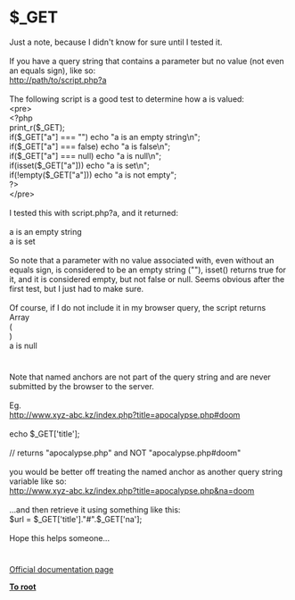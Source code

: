 # $_GET




<div class="phpcode"><span class="html">
Just a note, because I didn&apos;t know for sure until I tested it.<br><br>If you have a query string that contains a parameter but no value (not even an equals sign), like so:<br><a href="http://path/to/script.php?a" rel="nofollow" target="_blank">http://path/to/script.php?a</a><br><br>The following script is a good test to determine how a is valued:<br>&lt;pre&gt;<br><span class="default">&lt;?php<br> print_r</span><span class="keyword">(</span><span class="default">$_GET</span><span class="keyword">);<br> if(</span><span class="default">$_GET</span><span class="keyword">[</span><span class="string">&quot;a&quot;</span><span class="keyword">] === </span><span class="string">&quot;&quot;</span><span class="keyword">) echo </span><span class="string">&quot;a is an empty string\n&quot;</span><span class="keyword">;<br> if(</span><span class="default">$_GET</span><span class="keyword">[</span><span class="string">&quot;a&quot;</span><span class="keyword">] === </span><span class="default">false</span><span class="keyword">) echo </span><span class="string">&quot;a is false\n&quot;</span><span class="keyword">;<br> if(</span><span class="default">$_GET</span><span class="keyword">[</span><span class="string">&quot;a&quot;</span><span class="keyword">] === </span><span class="default">null</span><span class="keyword">) echo </span><span class="string">&quot;a is null\n&quot;</span><span class="keyword">;<br> if(isset(</span><span class="default">$_GET</span><span class="keyword">[</span><span class="string">&quot;a&quot;</span><span class="keyword">])) echo </span><span class="string">&quot;a is set\n&quot;</span><span class="keyword">;<br> if(!empty(</span><span class="default">$_GET</span><span class="keyword">[</span><span class="string">&quot;a&quot;</span><span class="keyword">])) echo </span><span class="string">&quot;a is not empty&quot;</span><span class="keyword">;<br></span><span class="default">?&gt;<br></span>&lt;/pre&gt;<br><br>I tested this with script.php?a, and it returned:<br><br>a is an empty string<br>a is set<br><br>So note that a parameter with no value associated with, even without an equals sign, is considered to be an empty string (&quot;&quot;), isset() returns true for it, and it is considered empty, but not false or null. Seems obvious after the first test, but I just had to make sure.<br><br>Of course, if I do not include it in my browser query, the script returns<br>Array<br>(<br>)<br>a is null</span>
</div>
  

#


<div class="phpcode"><span class="html">
Note that named anchors are not part of the query string and are never submitted by the browser to the server.<br><br>Eg.<br><a href="http://www.xyz-abc.kz/index.php?title=apocalypse.php#doom" rel="nofollow" target="_blank">http://www.xyz-abc.kz/index.php?title=apocalypse.php#doom</a><br><br>echo $_GET[&apos;title&apos;]; <br><br>// returns &quot;apocalypse.php&quot; and NOT &quot;apocalypse.php#doom&quot;<br><br>you would be better off treating the named anchor as another query string variable like so:<br><a href="http://www.xyz-abc.kz/index.php?title=apocalypse.php&amp;na=doom" rel="nofollow" target="_blank">http://www.xyz-abc.kz/index.php?title=apocalypse.php&amp;na=doom</a><br><br>...and then retrieve it using something like this:<br>$url = $_GET[&apos;title&apos;].&quot;#&quot;.$_GET[&apos;na&apos;];<br><br>Hope this helps someone...</span>
</div>
  

#

[Official documentation page](https://www.php.net/manual/en/reserved.variables.get.php)

**[To root](/README.md)**